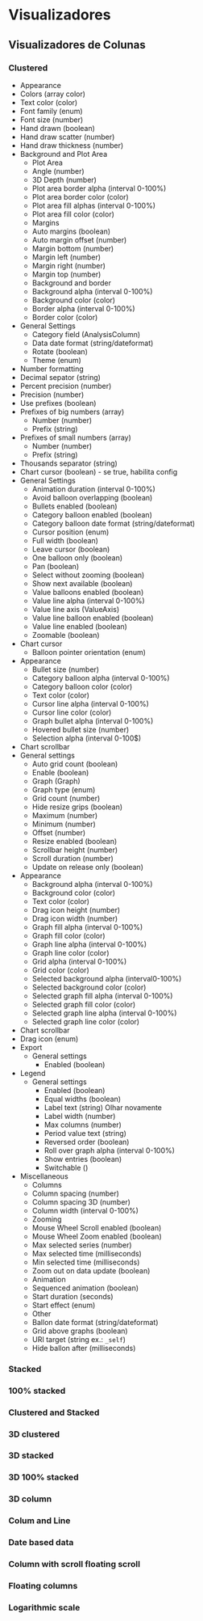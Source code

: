 # Visualizadores

## Visualizadores de Colunas

### Clustered

* Appearance
 * Colors (array color)
 * Text color (color)
 * Font family (enum)
 * Font size (number)
 * Hand drawn (boolean)
 * Hand draw scatter (number)
 * Hand draw thickness (number)
* Background and Plot Area
  * Plot Area
   * Angle (number)
   * 3D Depth (number)
   * Plot area border alpha (interval 0-100%)
   * Plot area border color (color)
   * Plot area fill alphas (interval 0-100%)
   * Plot area fill color (color)
  * Margins
   * Auto margins (boolean)
   * Auto margin offset (number)
   * Margin bottom (number)
   * Margin left (number)
   * Margin right (number)
   * Margin top (number)
  * Background and border
   * Background alpha (interval 0-100%)
   * Background color (color)
   * Border alpha (interval 0-100%)
   * Border color (color)
* General Settings
  * Category field (AnalysisColumn)
  * Data date format (string/dateformat)
  * Rotate (boolean)
  * Theme (enum)
* Number formatting
 * Decimal sepator (string)
 * Percent precision (number)
 * Precision (number)
 * Use prefixes (boolean)
 * Prefixes of big numbers (array)
   * Number (number)
   * Prefix (string)
 * Prefixes of small numbers (array)
   * Number (number)
   * Prefix (string)
 * Thousands separator (string)
* Chart cursor (boolean) - se true, habilita config
 * General Settings
   * Animation duration (interval 0-100%)
   * Avoid balloon overlapping (boolean)
   * Bullets enabled (boolean)
   * Category balloon enabled (boolean)
   * Category balloon date format (string/dateformat)
   * Cursor position (enum)
   * Full width (boolean)
   * Leave cursor (boolean)
   * One balloon only (boolean)
   * Pan (boolean)
   * Select without zooming (boolean)
   * Show next available (boolean)
   * Value balloons enabled (boolean)
   * Value line alpha (interval 0-100%)
   * Value line axis (ValueAxis)
   * Value line balloon enabled (boolean)
   * Value line enabled (boolean)
   * Zoomable (boolean)
 * Chart cursor
   * Balloon pointer orientation (enum)
 * Appearance
   * Bullet size (number)
   * Category balloon alpha (interval 0-100%)
   * Category balloon color (color)
   * Text color (color)
   * Cursor line alpha (interval 0-100%)
   * Cursor line color (color)
   * Graph bullet alpha (interval 0-100%)
   * Hovered bullet size (number)
   * Selection alpha (interval 0-100$)
* Chart scrollbar
 * General settings
   * Auto grid count (boolean)
   * Enable (boolean)
   * Graph (Graph)
   * Graph type (enum)
   * Grid count (number)
   * Hide resize grips (boolean)
   * Maximum  (number)
   * Minimum (number)
   * Offset (number)
   * Resize enabled (boolean)
   * Scrollbar height (number)
   * Scroll duration (number)
   * Update on release only (boolean)
 * Appearance
   * Background alpha (interval 0-100%)
   * Background color (color)
   * Text color (color)
   * Drag icon height (number)
   * Drag icon width (number)
   * Graph fill alpha (interval 0-100%)
   * Graph fill color (color)
   * Graph line alpha (interval 0-100%)
   * Graph line color (color)
   * Grid alpha (interval 0-100%)
   * Grid color (color)
   * Selected background alpha (interval0-100%)
   * Selected background color (color)
   * Selected graph fill alpha (interval 0-100%)
   * Selected graph fill color (color)
   * Selected graph line alpha (interval 0-100%)
   * Selected graph line color (color)
  * Chart scrollbar
   * Drag icon (enum)
* Export
  * General settings
    * Enabled (boolean)
* Legend
  * General settings
    * Enabled (boolean)
    * Equal widths (boolean)  
    * Label text (string) Olhar novamente
    * Label width (number)
    * Max columns (number)
    * Period value text (string)
    * Reversed order (boolean)
    * Roll over graph alpha (interval 0-100%)
    * Show entries (boolean)
    * Switchable ()
* Miscellaneous
  * Columns
   * Column spacing (number)
   * Column spacing 3D (number)
   * Column width (interval 0-100%)
  * Zooming
   * Mouse Wheel Scroll enabled (boolean)
   * Mouse Wheel Zoom enabled (boolean)
   * Max selected series (number)
   * Max selected time (milliseconds)
   * Min selected time (milliseconds)
   * Zoom out on data update (boolean)
  * Animation
   * Sequenced animation (boolean)
   * Start duration (seconds)
   * Start effect (enum)
  * Other
   * Ballon date format (string/dateformat)
   * Grid above graphs (boolean)
   * URI target (string ex.: `_self`)
   * Hide ballon after (milliseconds)

### Stacked

### 100% stacked

### Clustered and Stacked

### 3D clustered

### 3D stacked

### 3D 100% stacked

### 3D column

### Colum and Line

### Date based data

### Column with scroll floating scroll

### Floating columns

### Logarithmic scale
